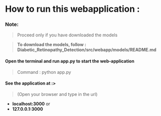 # How to run this webapplication :
### Note: 
>Proceed only if you have downloaded the models

> **To download the models, follow : Diabetic_Retinopathy_Detection/src/webapp/models/README.md**

#### Open the terminal and run app.py to start the web-application
>Command : python app.py
 
#### See the application at :>
>(Open your browser and type in the url)
- **localhost:3000** 
or
- **127.0.0.1:3000**
